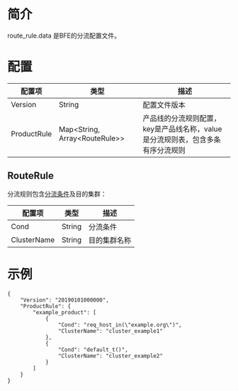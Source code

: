 # 简介

route_rule.data 是BFE的分流配置文件。

# 配置

| 配置项      | 类型   | 描述                                                         |
| ----------- | ------ | ------------------------------------------------------------ |
| Version     | String | 配置文件版本                                                 |
| ProductRule | Map&lt;String, Array&lt;RouteRule&gt;&gt; | 产品线的分流规则配置，key是产品线名称，value是分流规则表，包含多条有序分流规则 |

## RouteRule

分流规则包含[分流条件](../../condition/condition_grammar.md)及目的集群：

| 配置项       | 类型   | 描述         |
| ----------- | ------ | ------------ |
| Cond        | String | 分流条件     |
| ClusterName | String | 目的集群名称 |


# 示例

```
{
    "Version": "20190101000000",
    "ProductRule": {
        "example_product": [
            {
                "Cond": "req_host_in(\"example.org\")",
                "ClusterName": "cluster_example1"
            },
            {
                "Cond": "default_t()",
                "ClusterName": "cluster_example2"
            }
        ]
    }
}
```




